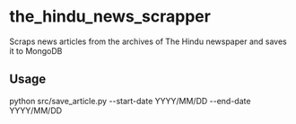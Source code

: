 # the_hindu_news_scrapper
Scraps news articles from the archives of The Hindu newspaper and saves it to MongoDB

## Usage
python src/save_article.py --start-date YYYY/MM/DD --end-date YYYY/MM/DD

